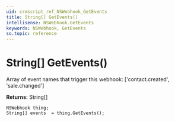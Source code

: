 ```yaml
---
uid: crmscript_ref_NSWebhook_GetEvents
title: String[] GetEvents()
intellisense: NSWebhook.GetEvents
keywords: NSWebhook, GetEvents
so.topic: reference
---
```


# String[] GetEvents()

Array of event names that trigger this webhook: ['contact.created', 'sale.changed']

**Returns:** String[]

```crmscript
NSWebhook thing;
String[] events  = thing.GetEvents();
```

